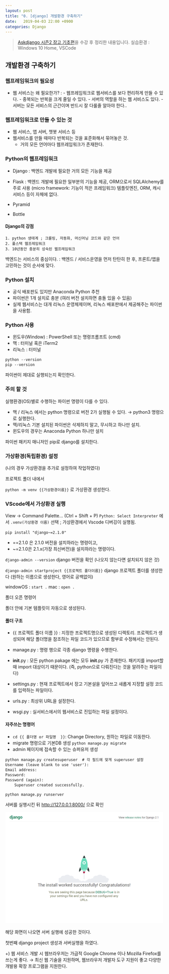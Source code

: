 ```yaml
---
layout: post
title: "0. [django] 개발환경 구축하기"
date:   2019-04-03 22:00 +0900
categories: Django
---
```

> [Askdjango 시즌2 장고 기초편](https://www.askcompany.kr/r/sections/dfc55e7/)을 수강 후 정리한 내용입니다.
> 실습환경 : Windows 10 Home, VSCode

## 개발환경 구축하기

### 웹프레임워크의 필요성
- 웹 서비스는 왜 필요한가?
	: - 웹프레임워크로 웹서비스를 보다 편리하게 만들 수 있다.
	  - 중복되는 반복을 크게 줄일 수 있다.
	  - 서버의 역할을 하는 웹 서비스도 있다.
	  - 서버는 모든 서비스의 근간이며 반드시 잘 다룰줄 알아야 한다..


### 웹프레임워크로 만들 수 있는 것
- 웹 서비스, 앱 서버, 챗봇 서비스 등
- 웹서비스를 만들 때마다 반복되는 것을 표준화해서 묶어놓은 것.
  - 거의 모든 언어마다 웹프레임워크가 존재한다.


### Python의 웹프레임워크
- Django : 백엔드 개발에 필요한 거의 모든 기능을 제공

- Flask : 백엔드 개발에 필요한 일부분의 기능을 제공, ORM으로서 SQLAIchemy를 주로 사용   (micro framework: 기능이 적은 프레임워크) 템플릿엔진, ORM, 캐시서비스 등이 자체에 없다.

- Pyramid
- Bottle


#### Django의 강점
	1. python 생태계 ; 크롤링, 자동화, 머신머닝 코드와 같은 언어
	2. 풀스택 웹프레임워크
	3. 10년동안 충분히 성숙된 웹프레임워크


백엔드는 서비스의 중심이다.
: 백엔드 / 서비스운영을 먼저 탄탄히 한 후, 프론트/앱을 고민하는 것이 순서에 맞다.


### Python 설치
- 공식 배포판도 있지만 Anaconda Python 추천
- 파이썬은 1개 설치로 충분 (여러 버전 설치하면 충돌 있을 수 있음)
- 실제 웹서비스는 대개 리눅스 운영체제이며, 리눅스 배포판에서 제공해주는 파이썬을 사용함.

### Python 사용
- 윈도우(Window) : PowerShell 또는 명령프롬프트 (cmd)
- 맥 : 터미널 혹은 iTerm2
- 리눅스 : 터미널

```
python --version
pip --version
```
파이썬이 제대로 실행되는지 확인한다.


### 주의 할 것

실행환경(OS)별로 수행하는 파이썬 명령이 다를 수 있다.
 - 맥 / 리눅스 에서는 python 명령으로 버전 2가 실행될 수 있다.
  → python3 명령으로 실행한다.
 - 맥/리눅스 기본 설치된 파이썬은 삭제하지 말고, 무시하고 하나만 설치.
 - 윈도우의 경우는 Anaconda Python 하나만 설치

파이썬 패키지 매니저인 pip로 django를 설치한다.


### 가상환경(독립환경) 설정

(나의 경우 가상환경을 추가로 설정하여 작업하였다)

프로젝트 폴더 내에서

`python -m venv {{가상환경이름}}` 로 가상환경 생성한다.


### VScode에서 가상환경 실행
View → Command Palette… (Ctrl + Shift + P)
`Python: Select Interpreter` 에서 `.venv(가상환경 이름)` 선택 ; 가상환경에서 Vscode 디버깅이 실행됨.


`pip install "django~=2.1.0"`
- ==2.1.0 은 2.1.0 버전을 설치하라는 명령이고,
- ~=2.1.0은 2.1.x(가장 최신버전)을 설치하라는 명령이다.

`django-admin --version`
django 버전을 확인
(나오지 않는다면 설치되지 않은 것)

`django-admin startproject {{프로젝트 폴더이름}}`
django 프로젝트 폴더를 생성한다 (원하는 이름으로 생성한다, 영어로 공백없이)

windowOS : `start .`
mac : `open .`

폴더 오픈 명령어

폴더 안에 기본 템플릿이 자동으로 생성된다.


#### 폴더 구조
- {{ 프로젝트 폴더 이름 }} : 지정한 프로젝트명으로 생성된 디렉토리. 프로젝트가 생성되며 해당 폴더명을 참조하는 파일 코드가 있으므로 함부로 수정해서는 안된다.

- manage.py : 명령 행으로 각종 django 명령을 수행한다.
- __init__.py : 모든 python pakage 에는 모두 __init__.py 가 존재한다. 패키지를 import할 때 import 대상이기 때문이다. (즉, python으로 다뤄진다는 것을 알려주는 파일이다)
- settings.py : 현재 프로젝트에서 장고 기본설을 덮어쓰고 새롭게 지정할 설정 코드를 입력하는 파일이다.
- urls.py : 최상위 URL을 설정한다.
- wsgi.py : 실서비스에서의 웹서비스로 진입하는 파일 설정이다.



#### 자주쓰는 명령어
- `cd {{ 폴더명 or 파일명  }}`: Change Directory, 원하는 파일로 이동한다.
- migrate 명령으로 기본DB 생성
`python manage.py migrate`
- admin 페이지에 접속할 수 있는 슈퍼유저 생성
```
python manage.py createsuperuser  # 각 필드에 맞게 superuser 설정
Username (leave blank to use 'user'):
Email address:
Password:
Password (again):
	Superuser created successfully.
```

	python manage.py runserver

서버를 실행시킨 뒤 http://127.0.0.1:8000/ 으로 확인

<img src="/_assets/images/djangoproject.png" width=500px;>

해당 화면이 나오면 서버 실행에 성공한 것이다.

첫번째 django project 생성과 서버실행을 하였다.


+)
웹 서비스 개발 시 웹브라우저는 가급적 Google Chrome 이나 Mozilla Firefox를 쓰는게 좋다.
→ 최신 웹 기술을 지원하며, 웹브라우저 개발자 도구 지원이 좋고 다양한 개발용 확장 프로그램을 지원한다.
